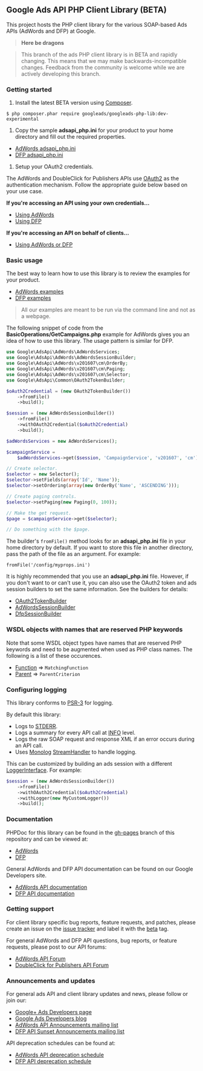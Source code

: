 ## Google Ads API PHP Client Library (BETA)

This project hosts the PHP client library for the various SOAP-based Ads APIs
(AdWords and DFP) at Google.

> **Here be dragons**

> This branch of the ads PHP client library is in BETA and rapidly changing.
> This means that we may make backwards-incompatible changes. Feedback from the
> community is welcome while we are actively developing this branch.

### Getting started

1. Install the latest BETA version using [Composer](https://getcomposer.org/).

  ```
  $ php composer.phar require googleads/googleads-php-lib:dev-experimental
  ```

1. Copy the sample **adsapi_php.ini** for your product to your home directory
and fill out the required properties.

  * [AdWords adsapi_php.ini](https://github.com/googleads/googleads-php-lib/blob/experimental/examples/AdWords/adsapi_php.ini)
  * [DFP adsapi_php.ini](https://github.com/googleads/googleads-php-lib/blob/experimental/examples/Dfp/adsapi_php.ini)

1. Setup your OAuth2 credentials.

  The AdWords and DoubleClick for Publishers APIs use
[OAuth2](http://oauth.net/2/) as the authentication mechanism. Follow the
appropriate guide below based on your use case.

  **If you're accessing an API using your own credentials...**

  * [Using AdWords](https://github.com/googleads/googleads-php-lib/wiki/%5BEXPERIMENTAL-BRANCH%5D-API-access-using-own-credentials-(installed-application-flow))
  * [Using DFP](https://github.com/googleads/googleads-php-lib/wiki/%5BEXPERIMENTAL-BRANCH%5D-API-access-using-own-credentials-(server-to-server-flow))

  **If you're accessing an API on behalf of clients...**

  * [Using AdWords or DFP](https://github.com/googleads/googleads-php-lib/wiki/%5BEXPERIMENTAL-BRANCH%5D-API-access-on-behalf-of-your-clients-(web-flow))

### Basic usage

The best way to learn how to use this library is to review the examples for your
product.

* [AdWords examples](https://github.com/googleads/googleads-php-lib/blob/experimental/examples/AdWords)
* [DFP examples](https://github.com/googleads/googleads-php-lib/blob/experimental/examples/Dfp)

> All our examples are meant to be run via the command line and not as a
> webpage.

The following snippet of code from the
**BasicOperations/GetCampaigns.php** example for AdWords gives you an idea of
how to use this library. The usage pattern is similar for DFP.

```php
use Google\AdsApi\AdWords\AdWordsServices;
use Google\AdsApi\AdWords\AdWordsSessionBuilder;
use Google\AdsApi\AdWords\v201607\cm\OrderBy;
use Google\AdsApi\AdWords\v201607\cm\Paging;
use Google\AdsApi\AdWords\v201607\cm\Selector;
use Google\AdsApi\Common\OAuth2TokenBuilder;

$oAuth2Credential = (new OAuth2TokenBuilder())
    ->fromFile()
    ->build();

$session = (new AdWordsSessionBuilder())
    ->fromFile()
    ->withOAuth2Credential($oAuth2Credential)
    ->build();

$adWordsServices = new AdWordsServices();

$campaignService =
    $adWordsServices->get($session, 'CampaignService', 'v201607', 'cm');

// Create selector.
$selector = new Selector();
$selector->setFields(array('Id', 'Name'));
$selector->setOrdering(array(new OrderBy('Name', 'ASCENDING')));

// Create paging controls.
$selector->setPaging(new Paging(0, 100));

// Make the get request.
$page = $campaignService->get($selector);

// Do something with the $page.
```

The builder's `fromFile()` method looks for an **adsapi_php.ini** file in your
home directory by default. If you want to store this file in another directory,
pass the path of the file as an argument. For example:

```
fromFile('/config/myprops.ini')
```

It is highly recommended that you use an **adsapi_php.ini** file. However, if
you don't want to or can't use it, you can also use the OAuth2 token and ads
session builders to set the same information. See the builders for details:

  * [OAuth2TokenBuilder](https://github.com/googleads/googleads-php-lib/blob/experimental/src/Google/AdsApi/Common/OAuth2TokenBuilder.php)
  * [AdWordsSessionBuilder](https://github.com/googleads/googleads-php-lib/blob/experimental/src/Google/AdsApi/AdWords/AdWordsSessionBuilder.php)
  * [DfpSessionBuilder](https://github.com/googleads/googleads-php-lib/blob/experimental/src/Google/AdsApi/Dfp/DfpSessionBuilder.php)

### WSDL objects with names that are reserved PHP keywords

Note that some WSDL object types have names that are reserved PHP keywords and
need to be augmented when used as PHP class names. The following is a list of
these occurences.

 * [Function](https://developers.google.com/adwords/api/docs/reference/latest/CampaignFeedService.Function)
=> `MatchingFunction`
 * [Parent](https://developers.google.com/adwords/api/docs/reference/latest/AdGroupCriterionService.Parent)
=> `ParentCriterion`

### Configuring logging

This library conforms to [PSR-3](http://www.php-fig.org/psr/psr-3) for logging.

By default this library:

* Logs to
[STDERR](http://php.net/manual/en/features.commandline.io-streams.php).
* Logs a summary for every API call at
[INFO](http://www.php-fig.org/psr/psr-3/#5-psr-log-loglevel) level.
* Logs the raw SOAP request and response XML if an error occurs during an API
call.
* Uses [Monolog](https://github.com/Seldaek/monolog/)
[StreamHandler](https://github.com/Seldaek/monolog/blob/master/src/Monolog/Handler/StreamHandler.php)
to handle logging.

This can be customized by building an ads session with a different
[LoggerInterface](https://github.com/php-fig/log/blob/master/Psr/Log/LoggerInterface.php).
For example:

```php
$session = (new AdWordsSessionBuilder())
    ->fromFile()
    ->withOAuth2Credential($oAuth2Credential)
    ->withLogger(new MyCustomLogger())
    ->build();
```

### Documentation

PHPDoc for this library can be found in the
[gh-pages](https://github.com/googleads/googleads-php-lib/tree/gh-pages) branch
of this repository and can be viewed at:

* [AdWords](http://googleads.github.io/googleads-php-lib/AdWords-beta)
* [DFP](http://googleads.github.io/googleads-php-lib/Dfp-beta)

General AdWords and DFP API documentation can be found on our Google Developers
site.

* [AdWords API documentation](https://developers.google.com/adwords/api)
* [DFP API documentation](https://developers.google.com/doubleclick-publishers)

### Getting support

For client library specific bug reports, feature requests, and patches, please
create an issue on the
[issue tracker](https://github.com/googleads/googleads-php-lib/issues) and label
it with the [beta](https://github.com/googleads/googleads-php-lib/labels/beta)
tag.

For general AdWords and DFP API questions, bug reports, or feature requests,
please post to our API forums:

* [AdWords API Forum](https://groups.google.com/group/adwords-api)
* [DoubleClick for Publishers API Forum](https://groups.google.com/forum/#!forum/google-doubleclick-for-publishers-api)

### Announcements and updates

For general ads API and client library updates and news, please follow or join
our:

* [Google+ Ads Developers page](https://plus.google.com/+GoogleAdsDevelopers/posts)
* [Google Ads Developers blog](http://googleadsdeveloper.blogspot.com)
* [AdWords API Announcements mailing list](https://groups.google.com/forum/#!forum/adwordsapi-announcements)
* [DFP API Sunset Announcements mailing list](https://groups.google.com/forum/#!forum/dfpapi-sunset-announce)

API deprecation schedules can be found at:

* [AdWords API deprecation schedule](https://developers.google.com/adwords/api/docs/sunset-dates)
* [DFP API deprecation schedule](https://developers.google.com/doubleclick-publishers/docs/deprecation)

